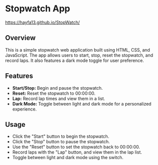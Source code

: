 # Stopwatch App

https://hayfa13.github.io/StopWatch/

## Overview
This is a simple stopwatch web application built using HTML, CSS, and JavaScript. The app allows users to start, stop, reset the stopwatch, and record laps. It also features a dark mode toggle for user preference.

## Features
- **Start/Stop:** Begin and pause the stopwatch.
- **Reset:** Reset the stopwatch to 00:00:00.
- **Lap:** Record lap times and view them in a list.
- **Dark Mode:** Toggle between light and dark mode for a personalized experience.

## Usage
- Click the "Start" button to begin the stopwatch.
- Click the "Stop" button to pause the stopwatch.
- Use the "Reset" button to set the stopwatch back to 00:00:00.
- Record laps with the "Lap" button, and view them in the lap list.
- Toggle between light and dark mode using the switch.

